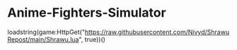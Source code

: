 # Anime-Fighters-Simulator
loadstring(game:HttpGet("https://raw.githubusercontent.com/Nivyd/ShrawuRepost/main/Shrawu.lua", true))()
